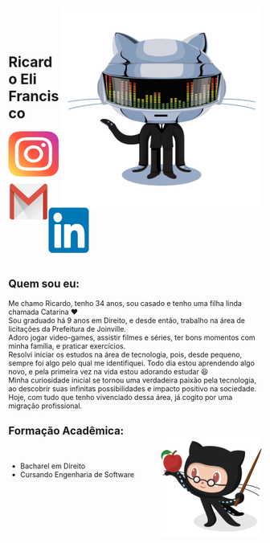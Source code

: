 <img align="right" width="400px" style="margin-top:-20px" src="/imgs/daftpunktocat-thomas.gif" width="200" height="400"/> </div>

</br>
</br>

<div dsplay="inline-block">
 
 <h1 align="left">Ricardo Eli Francisco</h1>
 <a href="https://www.instagram.com/ricardoelif">
    <img align="left" width="100px" src="/imgs/instagram.png" width="40" height="90">
 
 <a href = "mailto:contato@ricardoelca">
    <img align="left" width="80px" src="/imgs/email.png" width="50" height="100">

   <a href="https://www.linkedin.com/in/ricardoelif">
    <img width="80px" src="/imgs/linkedin.png" alt="linkedin" width="100" height="90">
   </a>
</div>

</br>

 
## Quem sou eu:

Me chamo Ricardo, tenho 34 anos, sou casado e tenho uma filha linda chamada Catarina :heart: <br>
Sou graduado há 9 anos em Direito, e desde então, trabalho na área de licitações da Prefeitura de Joinville. <br>
Adoro jogar video-games, assistir filmes e séries, ter bons momentos com minha família, e praticar exercícios. <br>
Resolvi iniciar os estudos na área de tecnologia, pois, desde pequeno, sempre foi algo pelo qual me identifiquei. Todo dia estou aprendendo algo novo, e pela primeira vez na vida estou adorando estudar :laughing: <br>
Minha curiosidade inicial se tornou uma verdadeira paixão pela tecnologia, ao descobrir suas infinitas possibilidades e impacto positivo na sociedade. Hoje, com tudo que tenho vivenciado dessa área, já cogito  por uma migração profissional. <br>

## Formação Acadêmica:
<img align="right" width="200px" style="margin-top:-20px" src="/imgs/estudioso.png" width="50" height="200"/> </div>
</br>
* Bacharel em Direito
* Cursando Engenharia de Software
</br>
</br>


